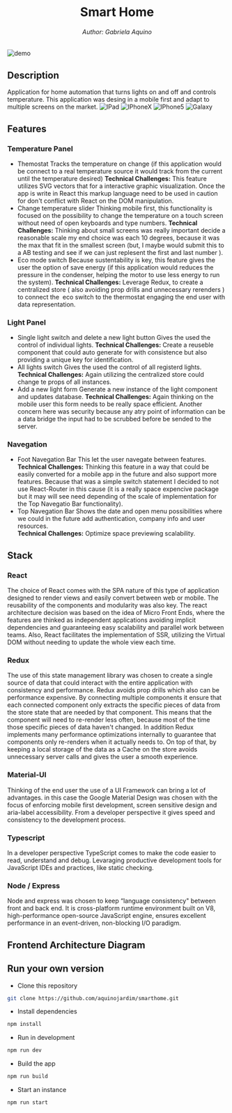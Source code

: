 <h1 align="center">Smart Home</h1>
<h6 align="center">Author: Gabriela Aquino</h6>

![demo](./src/client/assets/smartHomeDemo.gif)

## Description
Application for home automation that turns lights on and off and controls temperature. This application was desing in a mobile first and adapt to multiple screens on the market.
![IPad](./src/client/assets/smartHomeIPad.png)
![IPhoneX](./src/client/assets/smartHomeIPhoneX.png)
![IPhone5](./src/client/assets/smartHomeIPhone5.png)
![Galaxy](./src/client/assets/smartHomeIGalaxy.png)



## Features
### Temperature Panel
- Themostat
Tracks the temperature on change (if this application would be connect to a real temperature source it would track from the current until the temperature desired)
**Technical Challenges:** This feature utilizes SVG vectors that for a interactive graphic visualization. Once the app is write in React this markup language need to be used in caution for don't conflict with React on the DOM manipulation.    
- Change temperature slider
Thinking mobile first, this functionality is focused on the possibility to change the temperature on a touch screen without need of open keyboards and type numbers.
**Technical Challenges:** Thinking about small screens was really important decide a reasonable scale my end choice was each 10 degrees, because it was the max that fit in the smallest screen (but, I maybe would submit this to a AB testing and see if we can just replesent the first and last number ).   
- Eco mode switch 
Because sustentability is key, this feature gives the user the option of save energy (if this application would reduces the pressure in the condenser, helping the motor to use less energy to run the system).
**Technical Challenges:** Leverage Redux, to create a centralized store ( also avoiding prop drills and unnecessary rerenders ) to connect the  eco switch to the thermostat engaging the end user with data representation.

### Light Panel
- Single light switch and delete a new light button
Gives the used the control of individual lights.
**Technical Challenges:** Create a reuseble component that could auto generate for with consistence but also providing a unique key for identification.    
- All lights switch
Gives the used the control of all registerd lights.
**Technical Challenges:** Again utilizing the centralized store could change te props of all instances.
- Add a new light form
Generate a new instance of the light component and updates database.
**Technical Challenges:** Again thinking on the mobile user this form needs to be really space efficient. Another concern here was security because any atry point of information can be a data bridge the input had to be scrubbed before be sended to the server.  

### Navegation
- Foot Navegation Bar
This let the user navegate between features.  
**Technical Challenges:** Thinking this feature in a way that could be easily converted for a mobile app in the future and also support more features. Because that was a simple switch statement I decided to not use React-Router in this cause (it is a really space expencive package but it may will see need depending of the scale of implementation for the Top Navegatio Bar functionality).   
- Top Navegation Bar
Shows the date and open menu possibilities where we could in the future add authentication, company info and user resources.  
**Technical Challenges:** Optimize space previewing scalability.



## Stack
### React
The choice of React comes with the SPA nature of this type of application designed to render views and easily convert between web or mobile. The reusability of the components and modularity was also key. The react architecture decision was based on the idea of Micro Front Ends, where the features are thinked as independent applications avoiding implicit dependencies and guaranteeing easy scalability and parallel work between teams. Also, React facilitates the implementation of SSR, utilizing the Virtual DOM without needing to update the whole view each time.
### Redux
The use of this state management library was chosen to create a single source of data that could interact with the entire application with consistency and performance. Redux avoids prop drills which also can be performance expensive. By connecting multiple components it ensure that each connected component only extracts the specific pieces of data from the store state that are needed by that component. This means that the component will need to re-render less often, because most of the time those specific pieces of data haven't changed. In addition Redux implements many performance optimizations internally to guarantee that components only re-renders when it actually needs to. On top of that, by keeping a local storage of the data as a Cache on the store avoids unnecessary server calls and gives the user a smooth experience.
### Material-UI
Thinking of the end user the use of a UI Framework can bring a lot of advantages. in this case the Google Material Design was chosen with the focus of enforcing mobile first development, screen sensitive design and aria-label accessibility. From a developer perspective it gives speed and consistency to the development process.
### Typescript
In a developer perspective TypeScript comes to make the code easier to read, understand and debug. Levaraging productive development tools for JavaScript IDEs and practices, like static checking.
### Node / Express
Node and express was chosen to keep “language consistency" between front and back end. It is cross-platform runtime environment built on V8, high-performance open-source JavaScript engine, ensures excellent performance in an event-driven, non-blocking I/O paradigm.



## Frontend Architecture Diagram 



## Run your own version
- Clone this repository
```bash
git clone https://github.com/aquinojardim/smarthome.git
```
- Install dependencies
```bash
npm install
```
- Run in development 
```bash
npm run dev
```
- Build the app
```bash
npm run build
```
- Start an instance
```bash
npm run start
```